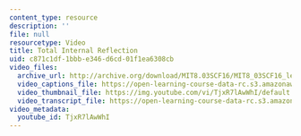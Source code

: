 ```yaml
---
content_type: resource
description: ''
file: null
resourcetype: Video
title: Total Internal Reflection
uid: c871c1df-1bbb-e346-d6cd-01f1ea6308cb
video_files:
  archive_url: http://archive.org/download/MIT8.03SCF16/MIT8_03SCF16_lec17_300k.mp4
  video_captions_file: https://open-learning-course-data-rc.s3.amazonaws.com/8-03sc-physics-iii-vibrations-and-waves-fall-2016/afab010012715c99b5dd03062b0078e8_TjxR7lAwWhI.vtt
  video_thumbnail_file: https://img.youtube.com/vi/TjxR7lAwWhI/default.jpg
  video_transcript_file: https://open-learning-course-data-rc.s3.amazonaws.com/8-03sc-physics-iii-vibrations-and-waves-fall-2016/69088cb871ecc1cabc63c08fdca64309_TjxR7lAwWhI.pdf
video_metadata:
  youtube_id: TjxR7lAwWhI
---
```

